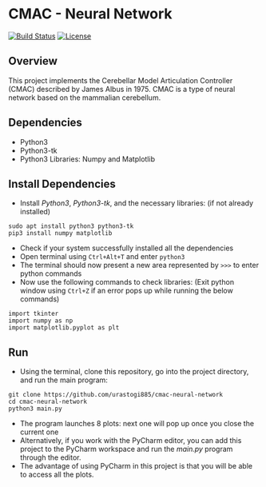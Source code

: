 # CMAC - Neural Network
[![Build Status](https://travis-ci.org/urastogi885/cmac-neural-network.svg?branch=master)](https://travis-ci.org/urastogi885/cmac-neural-network)
[![License](https://img.shields.io/badge/License-MIT%20-blue.svg)](https://github.com/urastogi885/cmac-neural-network/blob/master/LICENSE)

## Overview

This project implements the Cerebellar Model Articulation Controller (CMAC) described by James Albus in 1975.
CMAC is a type of neural network based on the mammalian cerebellum. 

## Dependencies

- Python3
- Python3-tk
- Python3 Libraries: Numpy and Matplotlib

## Install Dependencies

- Install *Python3*, *Python3-tk*, and the necessary libraries: (if not already installed)
````
sudo apt install python3 python3-tk
pip3 install numpy matplotlib
````
- Check if your system successfully installed all the dependencies
- Open terminal using ````Ctrl+Alt+T```` and enter ````python3````
- The terminal should now present a new area represented by ````>>>```` to enter python commands
- Now use the following commands to check libraries: (Exit python window using ````Ctrl+Z```` if an error pops up while 
running the below commands)
````
import tkinter
import numpy as np
import matplotlib.pyplot as plt
````

## Run

- Using the terminal, clone this repository, go into the project directory, and run the main program:
````
git clone https://github.com/urastogi885/cmac-neural-network
cd cmac-neural-network
python3 main.py
````
- The program launches 8 plots: next one will pop up once you close the current one
- Alternatively, if you work with the PyCharm editor, you can add this project to the PyCharm workspace and run the
*main.py* program through the editor. 
- The advantage of using PyCharm in this project is that you will be able to access all the plots.  

